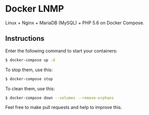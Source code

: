 # Docker LNMP

Linux + Nginx + MariaDB (MySQL) + PHP 5.6 on Docker Compose.

## Instructions

Enter the following command to start your containers:

```bash
$ docker-compose up -d
```

To stop them, use this:

```bash
$ docker-compose stop
```

To clean them, use this:

```bash
$ docker-compose down --volumes --remove-orphans
```

Feel free to make pull requests and help to improve this.
